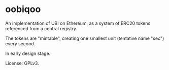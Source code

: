 # oobiqoo

An implementation of UBI on Ethereum, as a system of ERC20 tokens referenced
from a central registry.

The tokens are "mintable", creating one smallest unit (tentative name
"sec") every second.

In early design stage.

License: GPLv3.
